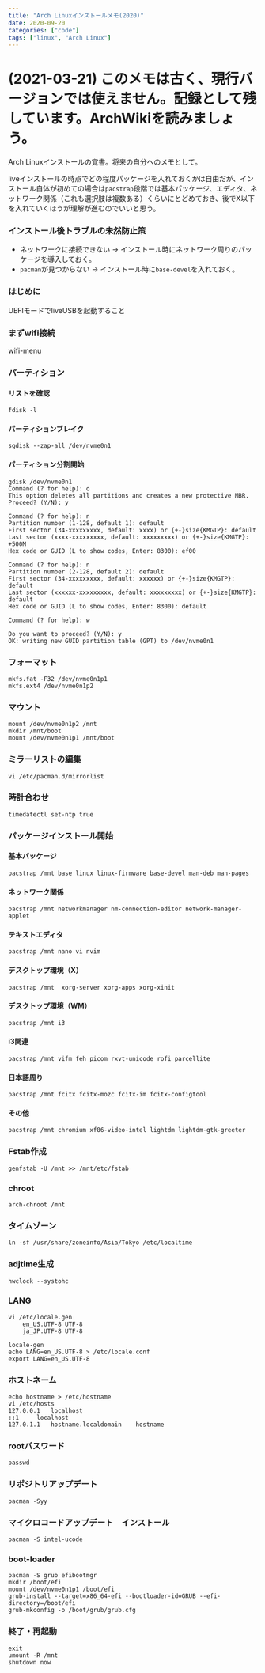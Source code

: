 ```yaml
---
title: "Arch Linuxインストールメモ(2020)"
date: 2020-09-20
categories: ["code"]
tags: ["linux", "Arch Linux"]
---
```

# (2021-03-21) このメモは古く、現行バージョンでは使えません。記録として残しています。ArchWikiを読みましょう。

Arch Linuxインストールの覚書。将来の自分へのメモとして。

liveインストールの時点でどの程度パッケージを入れておくかは自由だが、インストール自体が初めての場合は`pacstrap`段階では基本パッケージ、エディタ、ネットワーク関係（これも選択肢は複数ある）くらいにとどめておき、後でX以下を入れていくほうが理解が進むのでいいと思う。

### インストール後トラブルの未然防止策
- ネットワークに接続できない -> インストール時にネットワーク周りのパッケージを導入しておく。  
- `pacman`が見つからない -> インストール時に`base-devel`を入れておく。

### はじめに
UEFIモードでliveUSBを起動すること

### まずwifi接続
wifi-menu

### パーティション
#### リストを確認
`fdisk -l`
#### パーティションブレイク
`sgdisk --zap-all /dev/nvme0n1`
#### パーティション分割開始

```
gdisk /dev/nvme0n1
Command (? for help): o
This option deletes all partitions and creates a new protective MBR.
Proceed? (Y/N): y

Command (? for help): n
Partition number (1-128, default 1): default
First sector (34-xxxxxxxxx, default: xxxx) or {+-}size{KMGTP}: default
Last sector (xxxx-xxxxxxxxx, default: xxxxxxxxx) or {+-}size{KMGTP}: +500M
Hex code or GUID (L to show codes, Enter: 8300): ef00

Command (? for help): n
Partition number (2-128, default 2): default
First sector (34-xxxxxxxxx, default: xxxxxx) or {+-}size{KMGTP}: default
Last sector (xxxxxx-xxxxxxxxx, default: xxxxxxxxx) or {+-}size{KMGTP}: default
Hex code or GUID (L to show codes, Enter: 8300): default

Command (? for help): w

Do you want to proceed? (Y/N): y
OK: writing new GUID partition table (GPT) to /dev/nvme0n1
```

### フォーマット
```
mkfs.fat -F32 /dev/nvme0n1p1
mkfs.ext4 /dev/nvme0n1p2
```

### マウント
```
mount /dev/nvme0n1p2 /mnt
mkdir /mnt/boot
mount /dev/nvme0n1p1 /mnt/boot
```

### ミラーリストの編集
`vi /etc/pacman.d/mirrorlist`

### 時計合わせ
`timedatectl set-ntp true`

### パッケージインストール開始
#### 基本パッケージ
`pacstrap /mnt base linux linux-firmware base-devel man-deb man-pages`
#### ネットワーク関係
`pacstrap /mnt networkmanager nm-connection-editor network-manager-applet`
#### テキストエディタ
`pacstrap /mnt nano vi nvim`
#### デスクトップ環境（X）
`pacstrap /mnt  xorg-server xorg-apps xorg-xinit`
#### デスクトップ環境（WM）
`pacstrap /mnt i3`
#### i3関連
`pacstrap /mnt vifm feh picom rxvt-unicode rofi parcellite`
#### 日本語周り
`pacstrap /mnt fcitx fcitx-mozc fcitx-im fcitx-configtool`
#### その他
`pacstrap /mnt chromium xf86-video-intel lightdm lightdm-gtk-greeter`

### Fstab作成
`genfstab -U /mnt >> /mnt/etc/fstab`

### chroot
`arch-chroot /mnt`

### タイムゾーン
`ln -sf /usr/share/zoneinfo/Asia/Tokyo /etc/localtime`

### adjtime生成
`hwclock --systohc`

### LANG
```
vi /etc/locale.gen
	en_US.UTF-8 UTF-8
	ja_JP.UTF-8 UTF-8

locale-gen
echo LANG=en_US.UTF-8 > /etc/locale.conf
export LANG=en_US.UTF-8
```

### ホストネーム
```
echo hostname > /etc/hostname
vi /etc/hosts
127.0.0.1	localhost
::1		localhost
127.0.1.1	hostname.localdomain	hostname
```

### rootパスワード
`passwd`

### リポジトリアップデート
`pacman -Syy`

### マイクロコードアップデート　インストール
`pacman -S intel-ucode`

### boot-loader
```
pacman -S grub efibootmgr
mkdir /boot/efi
mount /dev/nvme0n1p1 /boot/efi
grub-install --target=x86_64-efi --bootloader-id=GRUB --efi-directory=/boot/efi
grub-mkconfig -o /boot/grub/grub.cfg
```

### 終了・再起動
```
exit
umount -R /mnt
shutdown now
```